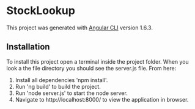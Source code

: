 # StockLookup

This project was generated with [Angular CLI](https://github.com/angular/angular-cli) version 1.6.3.

## Installation

To install this project open a terminal inside the project folder. When you look a the file directory you should see the server.js file. From here:

1. Install all dependencies 'npm install'.
2. Run 'ng build' to build the project. 
3. Run 'node server.js' to start the node server.
4. Navigate to http://localhost:8000/ to view the application in browser.
